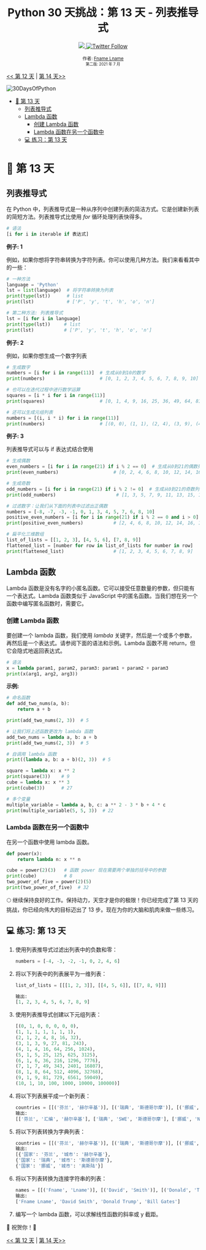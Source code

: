 <div align="center">
  <h1>Python 30 天挑战：第 13 天 - 列表推导式</h1>
  <a class="header-badge" target="_blank" href="https://www.linkedin.com/in/Fname/">
  <img src="https://img.shields.io/badge/style--5eba00.svg?label=LinkedIn&logo=linkedin&style=social">
  </a>
  <a class="header-badge" target="_blank" href="https://twitter.com/Fname">
  <img alt="Twitter Follow" src="https://img.shields.io/twitter/follow/Fname?style=social">
  </a>

<sub>作者:
<a href="https://www.linkedin.com/in/Fname/" target="_blank">Fname Lname</a><br>
<small>第二版: 2021 年 7 月</small>
</sub>

</div>
</div>

[<< 第 12 天](../12_Day_Modules/12_modules.md) | [第 14 天>>](../14_Day_Higher_order_functions/14_higher_order_functions.md)

![30DaysOfPython](../images/30DaysOfPython_banner3@2x.png)

- [📘 第 13 天](#📘-第-13-天)
  - [列表推导式](#列表推导式)
  - [Lambda 函数](#lambda函数)
    - [创建 Lambda 函数](#创建-lambda-函数)
    - [Lambda 函数在另一个函数中](#lambda-函数在另一个函数中)
  - [💻 练习：第 13 天](#💻-练习第-13-天)

# 📘 第 13 天

## 列表推导式

在 Python 中，列表推导式是一种从序列中创建列表的简洁方式。它是创建新列表的简短方法。列表推导式比使用 _for_ 循环处理列表快得多。

```py
# 语法
[i for i in iterable if 表达式]
```

**例子: 1**

例如，如果你想将字符串转换为字符列表。你可以使用几种方法。我们来看看其中的一些：

```py
# 一种方法
language = 'Python'
lst = list(language)  # 将字符串转换为列表
print(type(lst))      # list
print(lst)            # ['P', 'y', 't', 'h', 'o', 'n']

# 第二种方法: 列表推导式
lst = [i for i in language]
print(type(lst))     # list
print(lst)           # ['P', 'y', 't', 'h', 'o', 'n']
```

**例子: 2**

例如，如果你想生成一个数字列表

```py
# 生成数字
numbers = [i for i in range(11)]  # 生成从0到10的数字
print(numbers)                    # [0, 1, 2, 3, 4, 5, 6, 7, 8, 9, 10]

# 也可以在迭代过程中进行数学运算
squares = [i * i for i in range(11)]
print(squares)                    # [0, 1, 4, 9, 16, 25, 36, 49, 64, 81, 100]

# 还可以生成元组列表
numbers = [(i, i * i) for i in range(11)]
print(numbers)                    # [(0, 0), (1, 1), (2, 4), (3, 9), (4, 16), (5, 25)]
```

**例子: 3**

列表推导式可以与 if 表达式结合使用

```py
# 生成偶数
even_numbers = [i for i in range(21) if i % 2 == 0]  # 生成从0到21的偶数列表
print(even_numbers)                    # [0, 2, 4, 6, 8, 10, 12, 14, 16, 18, 20]

# 生成奇数
odd_numbers = [i for i in range(21) if i % 2 != 0]  # 生成从0到21的奇数列表
print(odd_numbers)                      # [1, 3, 5, 7, 9, 11, 13, 15, 17, 19]

# 过滤数字：让我们从下面的列表中过滤出正偶数
numbers = [-8, -7, -3, -1, 0, 1, 3, 4, 5, 7, 6, 8, 10]
positive_even_numbers = [i for i in range(21) if i % 2 == 0 and i > 0]
print(positive_even_numbers)           # [2, 4, 6, 8, 10, 12, 14, 16, 18, 20]

# 扁平化三维数组
list_of_lists = [[1, 2, 3], [4, 5, 6], [7, 8, 9]]
flattened_list = [number for row in list_of_lists for number in row]
print(flattened_list)                  # [1, 2, 3, 4, 5, 6, 7, 8, 9]
```

## Lambda 函数

Lambda 函数是没有名字的小匿名函数。它可以接受任意数量的参数，但只能有一个表达式。Lambda 函数类似于 JavaScript 中的匿名函数。当我们想在另一个函数中编写匿名函数时，需要它。

### 创建 Lambda 函数

要创建一个 lambda 函数，我们使用 _lambda_ 关键字，然后是一个或多个参数，再然后是一个表达式。请参阅下面的语法和示例。Lambda 函数不用 return，但它会隐式地返回表达式。

```py
# 语法
x = lambda param1, param2, param3: param1 + param2 + param3
print(x(arg1, arg2, arg3))
```

**示例:**

```py
# 命名函数
def add_two_nums(a, b):
    return a + b

print(add_two_nums(2, 3))  # 5

# 让我们将上述函数更改为 lambda 函数
add_two_nums = lambda a, b: a + b
print(add_two_nums(2, 3))  # 5

# 自调用 lambda 函数
print((lambda a, b: a + b)(2, 3))  # 5

square = lambda x: x ** 2
print(square(3))    # 9
cube = lambda x: x ** 3
print(cube(3))      # 27

# 多个变量
multiple_variable = lambda a, b, c: a ** 2 - 3 * b + 4 * c
print(multiple_variable(5, 5, 3))  # 22
```

### Lambda 函数在另一个函数中

在另一个函数中使用 lambda 函数。

```py
def power(x):
    return lambda n: x ** n

cube = power(2)(3)   # 函数 power 现在需要两个单独的括号中的参数
print(cube)          # 8
two_power_of_five = power(2)(5)
print(two_power_of_five)  # 32
```

🌕 继续保持良好的工作。保持动力，天空才是你的极限！你已经完成了第 13 天的挑战，你已经向伟大的目标迈出了 13 步。现在为你的大脑和肌肉来做一些练习。

## 💻 练习: 第 13 天

1. 使用列表推导式过滤出列表中的负数和零：
   ```py
   numbers = [-4, -3, -2, -1, 0, 2, 4, 6]
   ```
2. 将以下列表中的列表展平为一维列表：

   ```py
   list_of_lists = [[[1, 2, 3]], [[4, 5, 6]], [[7, 8, 9]]]

   输出:
   [1, 2, 3, 4, 5, 6, 7, 8, 9]
   ```

3. 使用列表推导式创建以下元组列表：
   ```py
   [(0, 1, 0, 0, 0, 0, 0),
   (1, 1, 1, 1, 1, 1, 1),
   (2, 1, 2, 4, 8, 16, 32),
   (3, 1, 3, 9, 27, 81, 243),
   (4, 1, 4, 16, 64, 256, 1024),
   (5, 1, 5, 25, 125, 625, 3125),
   (6, 1, 6, 36, 216, 1296, 7776),
   (7, 1, 7, 49, 343, 2401, 16807),
   (8, 1, 8, 64, 512, 4096, 32768),
   (9, 1, 9, 81, 729, 6561, 59049),
   (10, 1, 10, 100, 1000, 10000, 100000)]
   ```
4. 将以下列表展平成一个新列表：
   ```py
   countries = [[('芬兰', '赫尔辛基')], [('瑞典', '斯德哥尔摩')], [('挪威', '奥斯陆')]]
   输出:
   [['芬兰', '汇编', '赫尔辛基'], ['瑞典', 'SWE', '斯德哥尔摩'], ['挪威', 'NOR', '奥斯陆']]
   ```
5. 将以下列表转换为字典列表：
   ```py
   countries = [[('芬兰', '赫尔辛基')], [('瑞典', '斯德哥尔摩')], [('挪威', '奥斯陆')]]
   输出:
   [{'国家': '芬兰', '城市': '赫尔辛基'},
   {'国家': '瑞典', '城市': '斯德哥尔摩'},
   {'国家': '挪威', '城市': '奥斯陆'}]
   ```
6. 将以下列表转换为连接字符串的列表：
   ```py
   names = [[('Fname', 'Lname')], [('David', 'Smith')], [('Donald', 'Trump')], [('Bill', 'Gates')]]
   输出:
   ['Fname Lname', 'David Smith', 'Donald Trump', 'Bill Gates']
   ```
7. 编写一个 lambda 函数，可以求解线性函数的斜率或 y 截距。

🎉 祝贺你！🎉

[<< 第 12 天](../12_Day_Modules/12_modules.md) | [第 14 天>>](../14_Day_Higher_order_functions/14_higher_order_functions.md)
